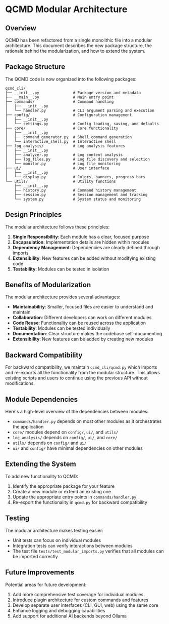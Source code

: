 # QCMD Modular Architecture

## Overview

QCMD has been refactored from a single monolithic file into a modular architecture. This document describes the new package structure, the rationale behind the modularization, and how to extend the system.

## Package Structure

The QCMD code is now organized into the following packages:

```
qcmd_cli/
├── __init__.py               # Package version and metadata
├── __main__.py               # Main entry point
├── commands/                 # Command handling
│   ├── __init__.py
│   └── handler.py            # CLI argument parsing and execution
├── config/                   # Configuration management
│   ├── __init__.py
│   └── settings.py           # Config loading, saving, and defaults
├── core/                     # Core functionality
│   ├── __init__.py
│   ├── command_generator.py  # Shell command generation
│   └── interactive_shell.py  # Interactive shell
├── log_analysis/             # Log analysis features
│   ├── __init__.py
│   ├── analyzer.py           # Log content analysis
│   ├── log_files.py          # Log file discovery and selection
│   └── monitor.py            # Log file monitoring
├── ui/                       # User interface
│   ├── __init__.py
│   └── display.py            # Colors, banners, progress bars
└── utils/                    # Utility functions
    ├── __init__.py
    ├── history.py            # Command history management
    ├── session.py            # Session management and tracking
    └── system.py             # System status and monitoring
```

## Design Principles

The modular architecture follows these principles:

1. **Single Responsibility**: Each module has a clear, focused purpose
2. **Encapsulation**: Implementation details are hidden within modules
3. **Dependency Management**: Dependencies are clearly defined through imports
4. **Extensibility**: New features can be added without modifying existing code
5. **Testability**: Modules can be tested in isolation

## Benefits of Modularization

The modular architecture provides several advantages:

- **Maintainability**: Smaller, focused files are easier to understand and maintain
- **Collaboration**: Different developers can work on different modules
- **Code Reuse**: Functionality can be reused across the application
- **Testability**: Modules can be tested individually
- **Documentation**: Clear structure makes the codebase self-documenting
- **Extensibility**: New features can be added by creating new modules

## Backward Compatibility

For backward compatibility, we maintain `qcmd_cli/qcmd.py` which imports and re-exports all the functionality from the modular structure. This allows existing scripts and users to continue using the previous API without modifications.

## Module Dependencies

Here's a high-level overview of the dependencies between modules:

- `commands/handler.py` depends on most other modules as it orchestrates the application
- `core/` modules depend on `config/`, `ui/`, and `utils/`
- `log_analysis/` depends on `config/`, `ui/`, and `core/`
- `utils/` depends on `config/` and `ui/`
- `ui/` and `config/` have minimal dependencies on other modules

## Extending the System

To add new functionality to QCMD:

1. Identify the appropriate package for your feature
2. Create a new module or extend an existing one
3. Update the appropriate entry points in `commands/handler.py`
4. Re-export the functionality in `qcmd.py` for backward compatibility

## Testing

The modular architecture makes testing easier:

- Unit tests can focus on individual modules
- Integration tests can verify interactions between modules
- The test file `tests/test_modular_imports.py` verifies that all modules can be imported correctly

## Future Improvements

Potential areas for future development:

1. Add more comprehensive test coverage for individual modules
2. Introduce plugin architecture for custom commands and features
3. Develop separate user interfaces (CLI, GUI, web) using the same core
4. Enhance logging and debugging capabilities
5. Add support for additional AI backends beyond Ollama 